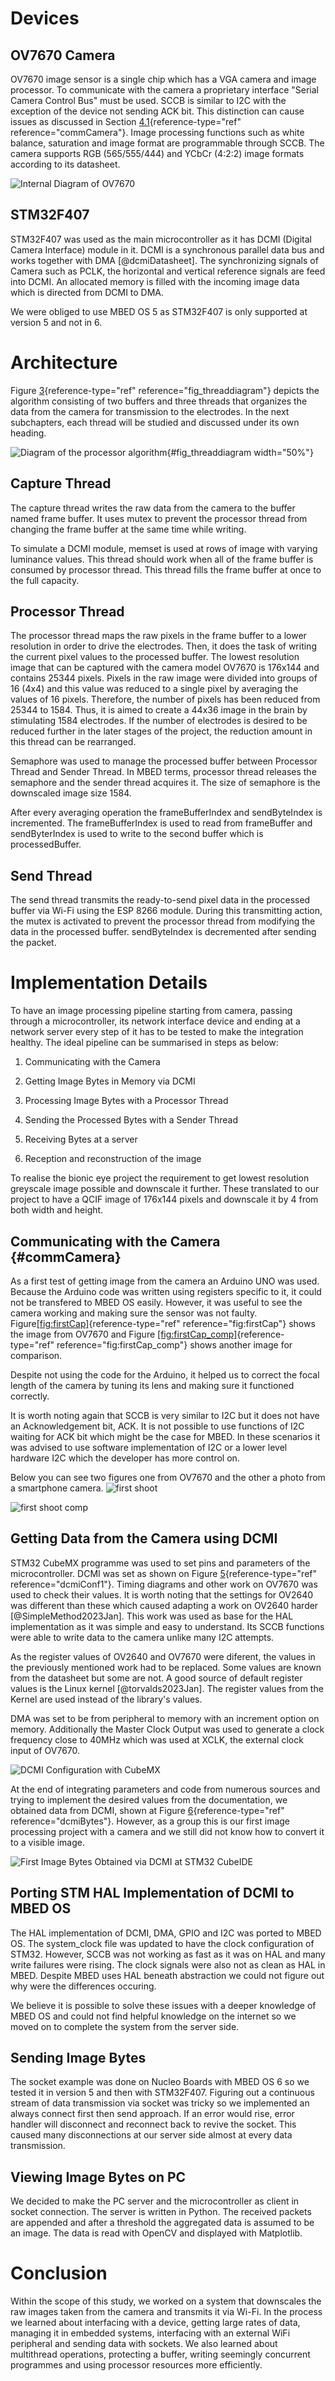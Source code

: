 
# Devices

## OV7670 Camera

OV7670 image sensor is a single chip which has a VGA camera and image
processor. To communicate with the camera a proprietary interface
\"Serial Camera Control Bus\" must be used. SCCB is similar to I2C with
the exception of the device not sending ACK bit. This distinction can
cause issues as discussed in Section 
[4.1](#commCamera){reference-type="ref" reference="commCamera"}. Image
processing functions such as white balance, saturation and image format
are programmable through SCCB. The camera supports RGB (565/555/444) and
YCbCr (4:2:2) image formats according to its datasheet.

![Internal Diagram of OV7670](./res/Devices/ov7670internal.png)

## STM32F407

STM32F407 was used as the main microcontroller as it has DCMI (Digital
Camera Interface) module in it. DCMI is a synchronous parallel data bus
and works together with DMA [@dcmiDatasheet]. The synchronizing signals
of Camera such as PCLK, the horizontal and vertical reference signals
are feed into DCMI. An allocated memory is filled with the incoming
image data which is directed from DCMI to DMA.

We were obliged to use MBED OS 5 as STM32F407 is only supported at
version 5 and not in 6.

# Architecture

Figure [3](#fig_threaddiagram){reference-type="ref"
reference="fig_threaddiagram"} depicts the algorithm consisting of two
buffers and three threads that organizes the data from the camera for
transmission to the electrodes. In the next subchapters, each thread
will be studied and discussed under its own heading.

![Diagram of the processor
algorithm](./res/Architecture/threaddiagram.png){#fig_threaddiagram
width="50%"}

## Capture Thread

The capture thread writes the raw data from the camera to the buffer
named frame buffer. It uses mutex to prevent the processor thread from
changing the frame buffer at the same time while writing.

To simulate a DCMI module, memset is used at rows of image with varying
luminance values. This thread should work when all of the frame buffer
is consumed by processor thread. This thread fills the frame buffer at
once to the full capacity.

## Processor Thread

The processor thread maps the raw pixels in the frame buffer to a lower
resolution in order to drive the electrodes. Then, it does the task of
writing the current pixel values to the processed buffer. The lowest
resolution image that can be captured with the camera model OV7670 is
176x144 and contains 25344 pixels. Pixels in the raw image were divided
into groups of 16 (4x4) and this value was reduced to a single pixel by
averaging the values of 16 pixels. Therefore, the number of pixels has
been reduced from 25344 to 1584. Thus, it is aimed to create a 44x36
image in the brain by stimulating 1584 electrodes. If the number of
electrodes is desired to be reduced further in the later stages of the
project, the reduction amount in this thread can be rearranged.

Semaphore was used to manage the processed buffer between Processor
Thread and Sender Thread. In MBED terms, processor thread releases the
semaphore and the sender thread acquires it. The size of semaphore is
the downscaled image size 1584.

After every averaging operation the frameBufferIndex and sendByteIndex
is incremented. The frameBufferIndex is used to read from frameBuffer
and sendByterIndex is used to write to the second buffer which is
processedBuffer.

## Send Thread

The send thread transmits the ready-to-send pixel data in the processed
buffer via Wi-Fi using the ESP 8266 module. During this transmitting
action, the mutex is activated to prevent the processor thread from
modifying the data in the processed buffer. sendByteIndex is decremented
after sending the packet.

# Implementation Details

To have an image processing pipeline starting from camera, passing
through a microcontroller, its network interface device and ending at a
network server every step of it has to be tested to make the integration
healthy. The ideal pipeline can be summarised in steps as below:

1.  Communicating with the Camera

2.  Getting Image Bytes in Memory via DCMI

3.  Processing Image Bytes with a Processor Thread

4.  Sending the Processed Bytes with a Sender Thread

5.  Receiving Bytes at a server

6.  Reception and reconstruction of the image

To realise the bionic eye project the requirement to get lowest
resolution greyscale image possible and downscale it further. These
translated to our project to have a QCIF image of 176x144 pixels and
downscale it by 4 from both width and height.

## Communicating with the Camera {#commCamera}

As a first test of getting image from the camera an Arduino UNO was
used. Because the Arduino code was written using registers specific to
it, it could not be transfered to MBED OS easily. However, it was useful
to see the camera working and making sure the sensor was not faulty.
Figure[\[fig:firstCap\]](#fig:firstCap){reference-type="ref"
reference="fig:firstCap"} shows the image from OV7670 and Figure
[\[fig:firstCap_comp\]](#fig:firstCap_comp){reference-type="ref"
reference="fig:firstCap_comp"} shows another image for comparison.

Despite not using the code for the Arduino, it helped us to correct the
focal length of the camera by tuning its lens and making sure it
functioned correctly.

It is worth noting again that SCCB is very similar to I2C but it does
not have an Acknowledgement bit, ACK. It is not possible to use
functions of I2C waiting for ACK bit which might be the case for MBED.
In these scenarios it was advised to use software implementation of I2C
or a lower level hardware I2C which the developer has more control on.

Below you can see two figures one from OV7670 and the other a photo from a smartphone camera.
![first shoot](./res/Impl_Details/firstShoot.png)

![first shoot comp](./res/Impl_Details/firstShoot_comparison.jpg)



## Getting Data from the Camera using DCMI

STM32 CubeMX programme was used to set pins and parameters of the
microcontroller. DCMI was set as shown on Figure
[5](#dcmiConf1){reference-type="ref" reference="dcmiConf1"}. Timing
diagrams and other work on OV7670 was used to check their values. It is
worth noting that the settings for OV2640 was different than these which
caused adapting a work on OV2640 harder [@SimpleMethod2023Jan]. This
work was used as base for the HAL implementation as it was simple and
easy to understand. Its SCCB functions were able to write data to the
camera unlike many I2C attempts.

As the register values of OV2640 and OV7670 were diferent, the values in
the previously mentioned work had to be replaced. Some values are known
from the datasheet but some are not. A good source of default register
values is the Linux kernel [@torvalds2023Jan]. The register values from
the Kernel are used instead of the library's values.

DMA was set to be from peripheral to memory with an increment option on
memory. Additionally the Master Clock Output was used to generate a
clock frequency close to 40MHz which was used at XCLK, the external
clock input of OV7670.

![DCMI Configuration with CubeMX](./res/Impl_Details/dcmiConf.png)

At the end of integrating parameters and code from numerous sources and
trying to implement the desired values from the documentation, we
obtained data from DCMI, shown at Figure
[6](#dcmiBytes){reference-type="ref" reference="dcmiBytes"}. However, as
a group this is our first image processing project with a camera and we
still did not know how to convert it to a visible image.

![First Image Bytes Obtained via DCMI at STM32
CubeIDE](./res/Impl_Details/stm32CubeIDEImageBytes.png)

## Porting STM HAL Implementation of DCMI to MBED OS

The HAL implementation of DCMI, DMA, GPIO and I2C was ported to MBED OS.
The system_clock file was updated to have the clock configuration of
STM32. However, SCCB was not working as fast as it was on HAL and many
write failures were rising. The clock signals were also not as clean as
HAL in MBED. Despite MBED uses HAL beneath abstraction we could not
figure out why were the differences occuring.

We believe it is possible to solve these issues with a deeper knowledge
of MBED OS and could not find helpful knowledge on the internet so we
moved on to complete the system from the server side.

## Sending Image Bytes

The socket example was done on Nucleo Boards with MBED OS 6 so we tested
it in version 5 and then with STM32F407. Figuring out a continuous
stream of data transmission via socket was tricky so we implemented an
always connect first then send approach. If an error would rise, error
handler will disconnect and reconnect back to revive the socket. This
caused many disconnections at our server side almost at every data
transmission.

## Viewing Image Bytes on PC

We decided to make the PC server and the microcontroller as client in
socket connection. The server is written in Python. The received packets
are appended and after a threshold the aggregated data is assumed to be
an image. The data is read with OpenCV and displayed with Matplotlib.

# Conclusion

Within the scope of this study, we worked on a system that downscales
the raw images taken from the camera and transmits it via Wi-Fi. In the
process we learned about interfacing with a device, getting large rates
of data, managing it in embedded systems, interfacing with an external
WiFi peripheral and sending data with sockets. We also learned about
multithread operations, protecting a buffer, writing seemingly
concurrent programmes and using processor resources more efficiently.
